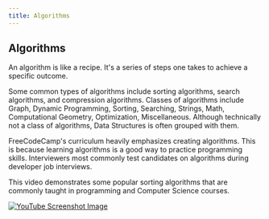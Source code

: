 ```yaml
---
title: Algorithms
---
```

## Algorithms

An algorithm is like a recipe. It's a series of steps one takes to achieve a specific outcome.

Some common types of algorithms include sorting algorithms, search algorithms, and compression algorithms. Classes of algorithms include Graph, Dynamic Programming, Sorting, Searching, Strings, Math, Computational Geometry, Optimization, Miscellaneous. Although technically not a class of algorithms, Data Structures is often grouped with them. 

FreeCodeCamp's curriculum heavily emphasizes creating algorithms. This is because learning algorithms is a good way to practice programming skills. Interviewers most commonly test candidates on algorithms during developer job interviews.

This video demonstrates some popular sorting algorithms that are commonly taught in programming and Computer Science courses.

[![YouTube Screenshot Image](http://i66.tinypic.com/17614m.png)](https://www.youtube.com/watch?v=kPRA0W1kECg)
